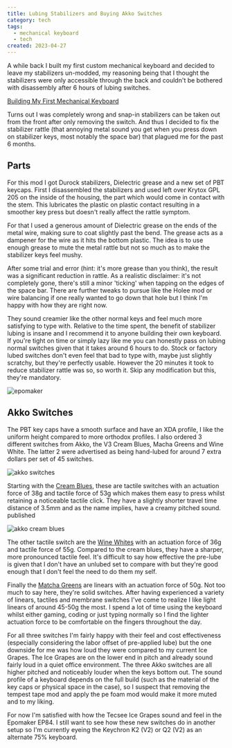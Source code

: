 ```yaml
---
title: Lubing Stabilizers and Buying Akko Switches
category: tech
tags:
  - mechanical keyboard
  - tech
created: 2023-04-27
---
```


A while back I built my first custom mechanical keyboard and decided to leave my stabilizers un-modded, my reasoning being that I thought the stabilizers were only accessible through the back and couldn't be bothered with disassembly after 6 hours of lubing switches.

[Building My First Mechanical Keyboard](/post/building-my-first-mechanical-keyboard)

Turns out I was completely wrong and snap-in stabilizers can be taken out from the front after only removing the switch. And thus I decided to fix the stabilizer rattle (that annoying metal sound you get when you press down on stabilizer keys, most notably the space bar) that plagued me for the past 6 months.

## Parts

For this mod I got Durock stabilizers, Dielectric grease and a new set of PBT keycaps. First I disassembled the stabilizers and used left over Krytox GPL 205 on the inside of the housing, the part which would come in contact with the stem. This lubricates the plastic on plastic contact resulting in a smoother key press but doesn't really affect the rattle symptom.

For that I used a generous amount of Dielectric grease on the ends of the metal wire, making sure to coat slightly past the bend. The grease acts as a dampener for the wire as it hits the bottom plastic. The idea is to use enough grease to mute the metal rattle but not so much as to make the stabilizer keys feel mushy.

After some trial and error (hint: it's more grease than you think), the result was a significant reduction in rattle. As a realistic disclaimer: it's not completely gone, there's still a minor 'ticking' when tapping on the edges of the space bar. There are further tweaks to pursue like the Holee mod or wire balancing if one really wanted to go down that hole but I think I'm happy with how they are right now.

They sound creamier like the other normal keys and feel much more satisfying to type with. Relative to the time spent, the benefit of stabilizer lubing is insane and I recommend it to anyone building their own keyboard. If you're tight on time or simply lazy like me you can honestly pass on lubing normal switches given that it takes around 6 hours to do. Stock or factory lubed switches don't even feel that bad to type with, maybe just slightly scratchy, but they're perfectly usable. However the 20 minutes it took to reduce stabilizer rattle was so, so worth it. Skip any modification but this, they're mandatory.

![epomaker](https://melon-sour-blog-images.s3.amazonaws.com/20230206-mechanical-keyboard-epomaker.jpeg)

## Akko Switches

The PBT key caps have a smooth surface and have an XDA profile, I like the uniform height compared to more orthodox profiles. I also ordered 3 different switches from Akko, the V3 Cream Blues, Macha Greens and Wine White. The latter 2 were advertised as being hand-lubed for around 7 extra  dollars per set of 45 switches.

![akko switches](https://melon-sour-blog-images.s3.amazonaws.com/20230206-akko-switches.jpeg)

Starting with the [Cream Blues](https://en.akkogear.com/product/akko-v3-cream-blue-switch-45pcs/), these are tactile switches with an actuation force of 38g and tactile force of 53g which makes them easy to press whilst retaining a noticeable tactile click. They have a slightly shorter travel time distance of 3.5mm and as the name implies, have a creamy pitched sound.
published

![akko cream blues](https://melon-sour-blog-images.s3.amazonaws.com/20230206-akko-cream-blues.jpeg)

The other tactile switch are the [Wine Whites](https://en.akkogear.com/product/akko-cs-wine-white-switch-lubed-45pcs/) with an actuation force of 36g and tactile force of 55g. Compared to the cream blues, they have a sharper, more pronounced tactile feel. It's difficult to say how effective the pre-lube is given that I don't have an unlubed set to compare with but they're good enough that I don't feel the need to do them my self.

Finally the [Matcha Greens](https://en.akkogear.com/product/akko-cs-matcha-green-switch/) are linears with an actuation force of 50g. Not too much to say here, they're solid switches. After having experienced a variety of linears, tactiles and membrane switches I've come to realize I like light linears of around 45-50g the most. I spend a lot of time using the keyboard whilst either gaming, coding or just typing normally so I find the lighter actuation force to be comfortable on the fingers throughout the day.

For all three switches I'm fairly happy with their feel and cost effectiveness (especially considering the labor offset of pre-applied lube) but the one downside for me was how loud they were compared to my current Ice Grapes. The Ice Grapes are on the lower end in pitch and already sound fairly loud in a quiet office environment. The three Akko switches are all higher pitched and noticeably louder when the keys bottom out. The sound profile of a keyboard depends on the full build (such as the material of the key caps or physical space in the case), so I suspect that removing the tempest tape mod and apply the pe foam mod would make it more muted and to my liking.

For now I'm satisfied with how the Tecsee Ice Grapes sound and feel in the Epomaker EP84. I still want to see how these new switches do in another setup so I'm currently eyeing the Keychron K2 (V2) or Q2 (V2) as an alternate 75% keyboard.
